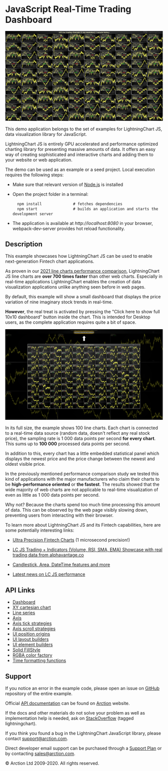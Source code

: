 # JavaScript Real-Time Trading Dashboard

![JavaScript Real-Time Trading Dashboard](dashboardRealtimeTrading.png)

This demo application belongs to the set of examples for LightningChart JS, data visualization library for JavaScript.

LightningChart JS is entirely GPU accelerated and performance optimized charting library for presenting massive amounts of data. It offers an easy way of creating sophisticated and interactive charts and adding them to your website or web application.

The demo can be used as an example or a seed project. Local execution requires the following steps:

- Make sure that relevant version of [Node.js](https://nodejs.org/en/download/) is installed
- Open the project folder in a terminal:

        npm install              # fetches dependencies
        npm start                # builds an application and starts the development server

- The application is available at *http://localhost:8080* in your browser, webpack-dev-server provides hot reload functionality.


## Description

This example showcases how LightningChart JS can be used to enable next-generation Fintech chart applications.

As proven in our [2021 line charts performance comparison](https://www.arction.com/javascript-charts-performance-comparison/), LightningChart JS line charts are **over 700 times faster** than other web charts. Especially in real-time applications LightningChart enables the creation of data visualization applications unlike anything seen before in web pages.

By default, this example will show a small dashboard that displays the price variation of nine imaginary stock trends in real-time.

**However**, the real treat is activated by pressing the "Click here to show full 10x10 dashboard" button inside the chart. This is intended for Desktop users, as the complete application requires quite a bit of space.

![](./assets/show-full.png "Show full 10x10 Dashboard example")

In its full size, the example shows 100 line charts. Each chart is connected to a real-time data source (random data, doesn't reflect any real stock price), the sampling rate is 1 000 data points per second **for every chart**. This sums up to **100 000** processed data points per second.

In addition to this, every chart has a little embedded statistical panel which displays the newest price and the price change between the newest  and oldest visible price.

In the previously mentioned performance comparison study we tested this kind of applications with the major manufacturers who claim their charts to be **high-performance oriented** or **the fastest**. The results showed that the wide majority of web charts are not applicable to real-time visualization of even as little as 1 000 data points per second.

Why not? Because the charts spend too much time processing this amount of data. This can be observed by the web page visibly slowing down, preventing users from interacting with their browser.

To learn more about LightningChart JS and its Fintech capabilities, here are some potentially interesting links:

- [Ultra Precision Fintech Charts](https://www.arction.com/lightningchart-js-interactive-examples/examples/lcjs-example-0024-ultraPrecisionTradingChart.html) (1 microsecond precision!)

- [LC JS Trading + Indicators (Volume, RSI, SMA, EMA) Showcase with real trading data from alphavantage.co](https://arction.github.io/lcjs-showcase-trading/)

- [Candlestick, Area, DateTime features and more](https://www.arction.com/lightningchart-js-interactive-examples/examples/lcjs-example-0502-dashboardTrading.html)

- [Latest news on LC JS performance](https://www.arction.com/high-performance-javascript-charts/)


## API Links

* [Dashboard]
* [XY cartesian chart]
* [Line series]
* [Axis]
* [Axis tick strategies]
* [Axis scroll strategies]
* [UI position origins]
* [UI layout builders]
* [UI element builders]
* [Solid FillStyle]
* [RGBA color factory]
* [Time formatting functions]


## Support

If you notice an error in the example code, please open an issue on [GitHub][0] repository of the entire example.

Official [API documentation][1] can be found on [Arction][2] website.

If the docs and other materials do not solve your problem as well as implementation help is needed, ask on [StackOverflow][3] (tagged lightningchart).

If you think you found a bug in the LightningChart JavaScript library, please contact support@arction.com.

Direct developer email support can be purchased through a [Support Plan][4] or by contacting sales@arction.com.

[0]: https://github.com/Arction/
[1]: https://www.arction.com/lightningchart-js-api-documentation/
[2]: https://www.arction.com
[3]: https://stackoverflow.com/questions/tagged/lightningchart
[4]: https://www.arction.com/support-services/

© Arction Ltd 2009-2020. All rights reserved.


[Dashboard]: https://www.arction.com/lightningchart-js-api-documentation/v3.4.0/classes/dashboard.html
[XY cartesian chart]: https://www.arction.com/lightningchart-js-api-documentation/v3.4.0/classes/chartxy.html
[Line series]: https://www.arction.com/lightningchart-js-api-documentation/v3.4.0/classes/lineseries.html
[Axis]: https://www.arction.com/lightningchart-js-api-documentation/v3.4.0/classes/axis.html
[Axis tick strategies]: https://www.arction.com/lightningchart-js-api-documentation/v3.4.0/globals.html#axistickstrategies
[Axis scroll strategies]: https://www.arction.com/lightningchart-js-api-documentation/v3.4.0/globals.html#axisscrollstrategies
[UI position origins]: https://www.arction.com/lightningchart-js-api-documentation/v3.4.0/globals.html#uiorigins
[UI layout builders]: https://www.arction.com/lightningchart-js-api-documentation/v3.4.0/globals.html#uilayoutbuilders
[UI element builders]: https://www.arction.com/lightningchart-js-api-documentation/v3.4.0/globals.html#uielementbuilders
[Solid FillStyle]: https://www.arction.com/lightningchart-js-api-documentation/v3.4.0/classes/solidfill.html
[RGBA color factory]: https://www.arction.com/lightningchart-js-api-documentation/v3.4.0/globals.html#colorrgba
[Time formatting functions]: https://www.arction.com/lightningchart-js-api-documentation/v3.4.0/globals.html#timeformattingfunctions

